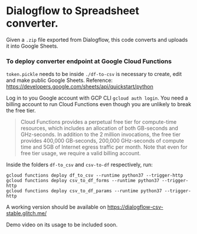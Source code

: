 # Dialogflow to Spreadsheet converter.

Given a `.zip` file exported from Dialogflow, this code converts and uploads it into Google Sheets.


### To deploy converter endpoint at Google Cloud Functions
`token.pickle` needs to be inside `./df-to-csv` is necessary to create, edit and make public Google Sheets.
Reference: https://developers.google.com/sheets/api/quickstart/python

Log in to you Google account with GCP CLI ```gcloud auth login```. 
You need a billing account to run Cloud Functions even though you are unlikely to break the free tier.
> Cloud Functions provides a perpetual free tier for compute-time resources, which includes 
an allocation of both GB-seconds and GHz-seconds. In addition to the 2 million invocations, 
the free tier provides 400,000 GB-seconds, 200,000 GHz-seconds of compute time and 5GB of 
Internet egress traffic per month. Note that even for free tier usage, we require a valid 
billing account.
 

Inside the folders `df-to_csv` and `csv-to-df` respectively, run:

```
gcloud functions deploy df_to_csv --runtime python37 --trigger-http
gcloud functions deploy csv_to_df_forms --runtime python37 --trigger-http
gcloud functions deploy csv_to_df_params --runtime python37 --trigger-http
```

A working version should be available on https://dialogflow-csv-stable.glitch.me/

Demo video on its usage to be included soon.

